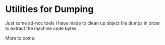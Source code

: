 # Utilities for Dumping

Just some ad-hoc tools I have made to clean up object file dumps in order to extract the machine code bytes.

More to come.
